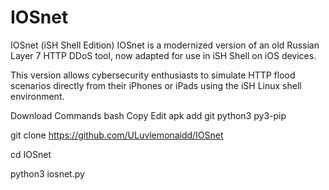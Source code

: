# IOSnet
IOSnet (iSH Shell Edition)
IOSnet is a modernized version of an old Russian Layer 7 HTTP DDoS tool, now adapted for use in iSH Shell on iOS devices.

This version allows cybersecurity enthusiasts to simulate HTTP flood scenarios directly from their iPhones or iPads using the iSH Linux shell environment.

Download Commands
bash
Copy
Edit
apk add git python3 py3-pip

git clone https://github.com/ULuvlemonaidd/IOSnet

cd IOSnet

python3 iosnet.py
